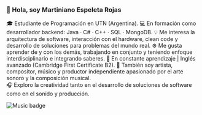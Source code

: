 ### 👋 Hola, soy Martiniano Espeleta Rojas

🎓 Estudiante de Programación en UTN (Argentina).
💻 En formación como desarrollador backend: Java · C# · C++ · SQL · MongoDB.
💡 Me interesa la arquitectura de software, interacción con el hardware, clean code y desarrollo de soluciones para problemas del mundo real. 
⚙️ Me gusta aprender de y con los demás, trabajando en conjunto y teniendo enfoque interdisciplinario e integrando saberes.
🧠 En constante aprendizaje | Inglés avanzado  (Cambridge First Certificate B2).
🎸 También soy artista, compositor, músico y productor independiente apasionado por el arte sonoro y la composición musical.  
🎧 Exploro la creatividad tanto en el desarrollo de soluciones de software como en el sonido y producción.  

![Music badge](https://img.shields.io/badge/Music-Creativity-blueviolet?style=flat-square&logo=spotify)
